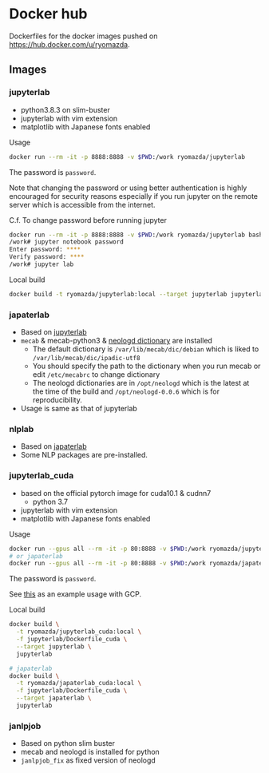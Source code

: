 # Docker hub
Dockerfiles for the docker images pushed on https://hub.docker.com/u/ryomazda.

## Images
### jupyterlab
* python3.8.3 on slim-buster
* jupyterlab with vim extension
* matplotlib with Japanese fonts enabled

Usage
```sh
docker run --rm -it -p 8888:8888 -v $PWD:/work ryomazda/jupyterlab
```
The password is `password`.

Note that changing the password or using better authentication is highly encouraged for security reasons especially if you run jupyter on the remote server which is accessible from the internet.

C.f. To change password before running jupyter
```sh
docker run --rm -it -p 8888:8888 -v $PWD:/work ryomazda/jupyterlab bash
/work# jupyter notebook password
Enter password: ****
Verify password: ****
/work# jupyter lab
```

Local build
```sh
docker build -t ryomazda/jupyterlab:local --target jupyterlab jupyterlab
```

### japaterlab
* Based on [jupyterlab](#jupyterlab)
* `mecab` & mecab-python3 & [neologd dictionary](https://github.com/neologd/mecab-ipadic-neologd) are installed
  * The default dictionary is `/var/lib/mecab/dic/debian` which is liked to `/var/lib/mecab/dic/ipadic-utf8`
  * You should specify the path to the dictionary when you run mecab or edit `/etc/mecabrc` to change dictionary
  * The neologd dictionaries are in `/opt/neologd` which is the latest at the time of the build and `/opt/neologd-0.0.6` which is for reproducibility.
* Usage is same as that of jupyterlab

### nlplab
* Based on [japaterlab](#japaterlab)
* Some NLP packages are pre-installed.


### jupyterlab_cuda
* based on the official pytorch image for cuda10.1 & cudnn7
  * python 3.7
* jupyterlab with vim extension
* matplotlib with Japanese fonts enabled

Usage
```sh
docker run --gpus all --rm -it -p 80:8888 -v $PWD:/work ryomazda/jupyterlab_cuda
# or japaterlab
docker run --gpus all --rm -it -p 80:8888 -v $PWD:/work ryomazda/japaterlab_cuda
```
The password is `password`.

See [this](how_to_use_gcp_instance_with_gpu.md) as an example usage with GCP.

Local build
```sh
docker build \
  -t ryomazda/jupyterlab_cuda:local \
  -f jupyterlab/Dockerfile_cuda \
  --target jupyterlab \
  jupyterlab

# japaterlab
docker build \
  -t ryomazda/japaterlab_cuda:local \
  -f jupyterlab/Dockerfile_cuda \
  --target japaterlab \
  jupyterlab
```


### janlpjob
* Based on python slim buster
* mecab and neologd is installed for python
* `janlpjob_fix` as fixed version of neologd
